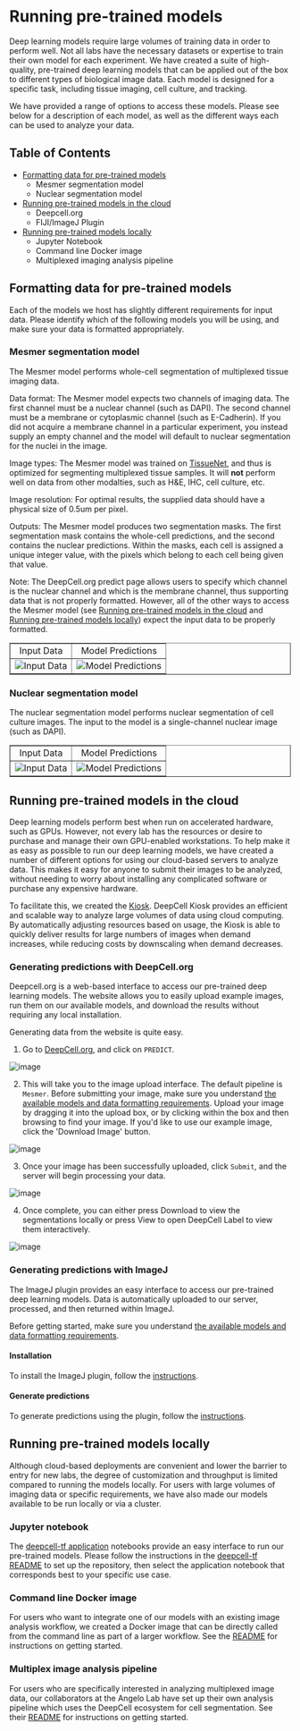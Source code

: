 # Running pre-trained models

Deep learning models require large volumes of training data in order to perform well. Not all labs have the necessary datasets or expertise to train their own model for each experiment. We have created a suite of high-quality, pre-trained deep learning models that can be applied out of the box to different types of biological image data. Each model is designed for a specific task, including tissue imaging, cell culture, and tracking. 

We have provided a range of options to access these models. Please see below for a description of each model, as well as the different ways each can be used to analyze your data. 

## Table of Contents

* [Formatting data for pre-trained models](#formatting-data-for-pre-trained-models)
  * Mesmer segmentation model
  * Nuclear segmentation model
* [Running pre-trained models in the cloud](#running-pre-trained-models-in-the-cloud)
  * Deepcell.org
  * FIJI/ImageJ Plugin
* [Running pre-trained models locally](#running-pre-trained-models-locally)
  * Jupyter Notebook
  * Command line Docker image
  * Multiplexed imaging analysis pipeline

## Formatting data for pre-trained models

Each of the models we host has slightly different requirements for input data. Please identify which of the following models you will be using, and make sure your data is formatted appropriately.

### Mesmer segmentation model

The Mesmer model performs whole-cell segmentation of multiplexed tissue imaging data. 

Data format: The Mesmer model expects two channels of imaging data. The first channel must be a nuclear channel (such as DAPI). The second channel must be a membrane or cytoplasmic channel (such as E-Cadherin). If you did not acquire a membrane channel in a particular experiment, you instead supply an empty channel and the model will default to nuclear segmentation for the nuclei in the image. 

Image types: The Mesmer model was trained on [TissueNet](https://datasets.deepcell.org/), and thus is optimized for segmenting multiplexed tissue samples. It will **not** perform well on data from other modalties, such as H&E, IHC, cell culture, etc. 

Image resolution: For optimal results, the supplied data should have a physical size of 0.5um per pixel. 

Outputs: The Mesmer model produces two segmentation masks. The first segmentation mask contains the whole-cell predictions, and the second contains the nuclear predictions. Within the masks, each cell is assigned a unique integer value, with the pixels which belong to each cell being given that value. 

Note: The DeepCell.org predict page allows users to specify which channel is the nuclear channel and which is the membrane channel, thus supporting data that is not properly formatted. However, all of the other ways to access the Mesmer model (see [Running pre-trained models in the cloud](#running-pre-trained-models-in-the-cloud) and [Running pre-trained models locally](#running-pre-trained-models-locally)) expect the input data to be properly formatted. 

<table width="700" border="1" cellpadding="5">

<tr>
<td align="center" valign="center">
Input Data
</td>

<td align="center" valign="center">
Model Predictions
</td>
</tr>

<tr>
<td align="center" valign="center">
<img src=resources/multiplex_model_input.png alt="Input Data" />
</td>

<td align="center" valign="center">
<img src=resources/multiplex_model_output.png alt="Model Predictions" />
</td>
</tr>

</table>

### Nuclear segmentation model

The nuclear segmentation model performs nuclear segmentation of cell culture images. The input to the model is a single-channel nuclear image (such as DAPI).

<table width="700" border="1" cellpadding="5">

<tr>
<td align="center" valign="center">
Input Data
</td>

<td align="center" valign="center">
Model Predictions
</td>
</tr>

<tr>
<td align="center" valign="center">
<img src=resources/nuclear_model_input.png alt="Input Data" />
</td>

<td align="center" valign="center">
<img src=resources/nuclear_model_output.png alt="Model Predictions" />
</td>
</tr>

</table>

## Running pre-trained models in the cloud

Deep learning models perform best when run on accelerated hardware, such as GPUs. However, not every lab has the resources or desire to purchase and manage their own GPU-enabled workstations. To help make it as easy as possible to run our deep learning models, we have created a number of different options for using our cloud-based servers to analyze data. This makes it easy for anyone to submit their images to be analyzed, without needing to worry about installing any complicated software or purchase any expensive hardware.

To facilitate this, we created the [Kiosk](https://github.com/vanvalenlab/kiosk-console). DeepCell Kiosk provides an efficient and scalable way to analyze large volumes of data using cloud computing. By automatically adjusting resources based on usage, the Kiosk is able to quickly deliver results for large numbers of images when demand increases, while reducing costs by downscaling when demand decreases.

### Generating predictions with DeepCell.org

Deepcell.org is a web-based interface to access our pre-trained deep learning models. The website allows you to easily upload example images, run them on our available models, and download the results without requiring any local installation.

Generating data from the website is quite easy.

1. Go to [DeepCell.org](https://deepcell.org), and click on `PREDICT`.  

![image](resources/DeepCell_website_predict.png)

2. This will take you to the image upload interface. The default pipeline is `Mesmer`. Before submitting your image, make sure you understand [the available models and data formatting requirements](#formatting-data-for-pre-trained-models). Upload your image by dragging it into the upload box, or by clicking within the box and then browsing to find your image. If you'd like to use our example image, click the 'Download Image' button. 

![image](resources/DeepCell_website_upload.png)

3. Once your image has been successfully uploaded, click `Submit`, and the server will begin processing your data.  

![image](resources/DeepCell_website_submit.png)

4. Once complete, you can either press Download to view the segmentations locally or press View to open DeepCell Label to view them interactively.  

![image](resources/DeepCell_website_download.png)

### Generating predictions with ImageJ

The ImageJ plugin provides an easy interface to access our pre-trained deep learning models. Data is automatically uploaded to our server, processed, and then returned within ImageJ.

Before getting started, make sure you understand [the available models and data formatting requirements](#formatting-data-for-pre-trained-models).

#### Installation

To install the ImageJ plugin, follow the [instructions](https://github.com/vanvalenlab/kiosk-imageJ-plugin#how-to-install).

#### Generate predictions

To generate predictions using the plugin, follow the [instructions](https://github.com/vanvalenlab/kiosk-imageJ-plugin#how-to-run-the-plugin).

## Running pre-trained models locally

Although cloud-based deployments are convenient and lower the barrier to entry for new labs, the degree of customization and throughput is limited compared to running the models locally. For users with large volumes of imaging data or specific requirements, we have also made our models available to be run locally or via a cluster. 

### Jupyter notebook

The [deepcell-tf application](https://github.com/vanvalenlab/deepcell-tf/tree/master/notebooks/applications) notebooks provide an easy interface to run our pre-trained models. Please follow the instructions in the [deepcell-tf README](https://github.com/vanvalenlab/deepcell-tf/blob/master/README.md) to set up the repository, then select the application notebook that corresponds best to your specific use case. 

### Command line Docker image

For users who want to integrate one of our models with an existing image analysis workflow, we created a Docker image that can be directly called from the command line as part of a larger workflow. See the [README](https://github.com/vanvalenlab/deepcell-applications/blob/master/README.md) for instructions on getting started.

### Multiplex image analysis pipeline

For users who are specifically interested in analyzing multiplexed image data, our collaborators at the Angelo Lab have set up their own analysis pipeline which uses the DeepCell ecosystem for cell segmentation. See their [README](https://github.com/angelolab/ark-analysis) for instructions on getting started.

